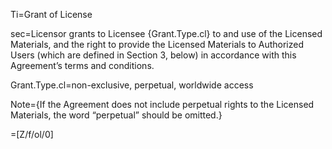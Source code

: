 Ti=Grant of License

sec=Licensor grants to Licensee {Grant.Type.cl} to and use of the Licensed Materials, and the right to provide the Licensed Materials to Authorized Users (which are defined in Section 3, below) in accordance with this Agreement’s terms and conditions.

Grant.Type.cl=non-exclusive, perpetual, worldwide access

Note={If the Agreement does not include perpetual rights to the Licensed Materials, the word “perpetual” should be omitted.}
  
=[Z/f/ol/0]